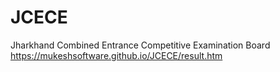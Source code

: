 # JCECE
Jharkhand Combined Entrance Competitive Examination Board 
https://mukeshsoftware.github.io/JCECE/result.htm
